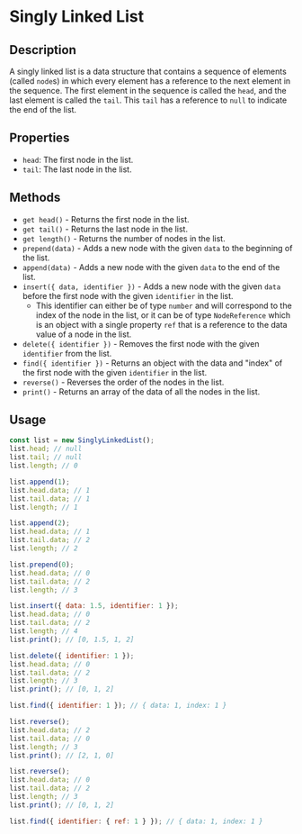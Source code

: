 # Singly Linked List

## Description

A singly linked list is a data structure that contains a sequence of elements (called `node`s) in which every element has a reference to the next element in the sequence. The first element in the sequence is called the `head`, and the last element is called the `tail`. This `tail` has a reference to `null` to indicate the end of the list.

## Properties

- `head`: The first node in the list.
- `tail`: The last node in the list.

## Methods

- `get head()` - Returns the first node in the list.
- `get tail()` - Returns the last node in the list.
- `get length()` - Returns the number of nodes in the list.
- `prepend(data)` - Adds a new node with the given `data` to the beginning of the list.
- `append(data)` - Adds a new node with the given `data` to the end of the list.
- `insert({ data, identifier })` - Adds a new node with the given `data` before the first node with the given `identifier` in the list.
  - This identifier can either be of type `number` and will correspond to the index of the node in the list, or it can be of type `NodeReference` which is an object with a single property `ref` that is a reference to the data value of a node in the list.
- `delete({ identifier })` - Removes the first node with the given `identifier` from the list.
- `find({ identifier })` - Returns an object with the data and "index" of the first node with the given `identifier` in the list.
- `reverse()` - Reverses the order of the nodes in the list.
- `print()` - Returns an array of the data of all the nodes in the list.

## Usage

```javascript
const list = new SinglyLinkedList();
list.head; // null
list.tail; // null
list.length; // 0
```

```javascript
list.append(1);
list.head.data; // 1
list.tail.data; // 1
list.length; // 1
```

```javascript
list.append(2);
list.head.data; // 1
list.tail.data; // 2
list.length; // 2
```

```javascript
list.prepend(0);
list.head.data; // 0
list.tail.data; // 2
list.length; // 3
```

```javascript
list.insert({ data: 1.5, identifier: 1 });
list.head.data; // 0
list.tail.data; // 2
list.length; // 4
list.print(); // [0, 1.5, 1, 2]
```

```javascript
list.delete({ identifier: 1 });
list.head.data; // 0
list.tail.data; // 2
list.length; // 3
list.print(); // [0, 1, 2]
```

```javascript
list.find({ identifier: 1 }); // { data: 1, index: 1 }
```

```javascript
list.reverse();
list.head.data; // 2
list.tail.data; // 0
list.length; // 3
list.print(); // [2, 1, 0]
```

```javascript
list.reverse();
list.head.data; // 0
list.tail.data; // 2
list.length; // 3
list.print(); // [0, 1, 2]
```

```javascript
list.find({ identifier: { ref: 1 } }); // { data: 1, index: 1 }
```

